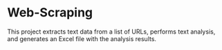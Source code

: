 # Web-Scraping
This project extracts text data from a list of URLs, performs text analysis, and generates an Excel file with the analysis results. 
